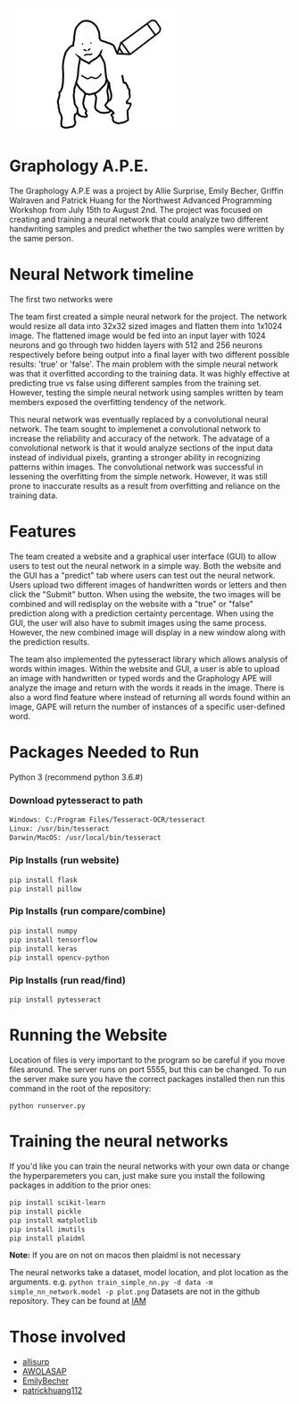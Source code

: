 # ![Nice pic of an ape being drawn](/logo.png?raw=true "Graphology A.P.E.") 
# Graphology A.P.E.

The Graphology A.P.E was a project by Allie Surprise, Emily Becher, Griffin Walraven and Patrick Huang for the Northwest Advanced Programming Workshop from July 15th to August 2nd. The project was focused on creating and training a neural network that could analyze two different handwriting samples and predict whether the two samples were written by the same person. 

# Neural Network timeline

The first two networks were 

The team first created a simple neural network for the project. The network would resize all data into 32x32 sized images and flatten them into 1x1024 image. The flattened image would be fed into an input layer with 1024 neurons and go through two hidden layers with 512 and 256 neurons respectively before being output into a final layer with two different possible results: 'true' or 'false'. The main problem with the simple neural network was that it overfitted according to the training data. It was highly effective at predicting true vs false using different samples from the training set. However, testing the simple neural network using samples written by team members exposed the overfitting tendency of the network. 

This neural network was eventually replaced by a convolutional neural network. The team sought to implemenet a convolutional network to increase the reliability and accuracy of the network. The advatage of a convolutional network is that it would analyze sections of the input data instead of individual pixels, granting a stronger ability in recognizing patterns within images. The convolutional network was successful in lessening the overfitting from the simple network. However, it was still prone to inaccurate results as a result from overfitting and reliance on the training data.


# Features

The team created a website and a graphical user interface (GUI) to allow users to test out the neural network in a simple way. Both the website and the GUI has a "predict" tab where users can test out the neural network. Users upload two different images of handwritten words or letters and then click the "Submit" button. When using the website, the two images will be combined and will redisplay on the website with a "true" or "false" prediction along with a prediction certainty percentage. When using the GUI, the user will also have to submit images using the same process. However, the new combined image will display in a new window along with the prediction results.

The team also implemented the pytesseract library which allows analysis of words within images. Within the website and GUI, a user is able to upload an image with handwritten or typed words and the Graphology APE will analyze the image and return with the words it reads in the image. There is also a word find feature where instead of returning all words found within an image, GAPE will return the number of instances of a specific user-defined word. 


# Packages Needed to Run

Python 3 (recommend python 3.6.#)

### Download pytesseract to path
	Windows: C:/Program Files/Tesseract-OCR/tesseract
	Linux: /usr/bin/tesseract
	Darwin/MacOS: /usr/local/bin/tesseract

### Pip Installs (run website)
	pip install flask
	pip install pillow
	
### Pip Installs (run compare/combine)
	pip install numpy
	pip install tensorflow
	pip install keras
	pip install opencv-python
	
### Pip Installs (run read/find)
	pip install pytesseract

# Running the Website
Location of files is very important to the program so be careful if you move files around. The server runs on port 5555, but this can be changed. To run the server make sure you have the correct packages installed then run this command in the root of the repository:  
	
	python runserver.py
	
# Training the neural networks
If you'd like you can train the neural networks with your own data or change the hyperparemeters you can, just make sure you install the following packages in addition to the prior ones: 
	
	pip install scikit-learn
	pip install pickle
	pip install matplotlib
	pip install imutils
	pip install plaidml 
**Note:** If you are on not on macos then plaidml is not necessary  

The neural networks take a dataset, model location, and plot location as the arguments. e.g. ```python train_simple_nn.py -d data -m simple_nn_network.model -p plot.png``` Datasets are not in the github repository. They can be found at [IAM](http://www.fki.inf.unibe.ch/databases/iam-handwriting-database)

# Those involved
- [allisurp](https://github.com/alliesurp)
- [AWOLASAP](https://github.com/AWOLASAP)
- [EmilyBecher](https://github.com/EmilyBecher)
- [patrickhuang112](https://github.com/patrickhuang112)
